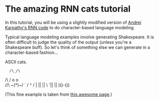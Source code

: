 # The amazing RNN cats tutorial

In this tutorial, you will be using a slightly modified version of [Andrej Karpathy's RNN code](https://gist.github.com/karpathy/d4dee566867f8291f086) to do character-based language modeling.

Typical language modeling examples involve generating Shakespeare. It is often difficult to judge the quality of the output (unless you're a Shakespeare buff). So let's think of something else we can generate in a character-based fashion...

ASCII cats.

      /\_/\
 /\  / o o \
//\\ \~(\*)~/
\`  \/   ^ /
   | \|| ||
   \ '|| ||
    \)()-())

(This  fine example is taken from [this awesome page](http://www.asciiworld.com/-Cats-.html).)

